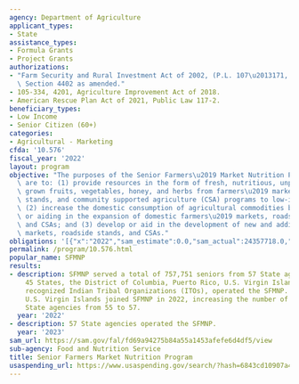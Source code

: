 ```yaml
---
agency: Department of Agriculture
applicant_types:
- State
assistance_types:
- Formula Grants
- Project Grants
authorizations:
- "Farm Security and Rural Investment Act of 2002, (P.L. 107\u2013171, 116 Stat. 134),\
  \ Section 4402 as amended."
- 105-334, 4201, Agriculture Improvement Act of 2018.
- American Rescue Plan Act of 2021, Public Law 117-2.
beneficiary_types:
- Low Income
- Senior Citizen (60+)
categories:
- Agricultural - Marketing
cfda: '10.576'
fiscal_year: '2022'
layout: program
objective: "The purposes of the Senior Farmers\u2019 Market Nutrition Program (SFMNP)\
  \ are to: (1) provide resources in the form of fresh, nutritious, unprepared, locally\
  \ grown fruits, vegetables, honey, and herbs from farmers\u2019 markets, roadside\
  \ stands, and community supported agriculture (CSA) programs to low-income seniors;\
  \ (2) increase the domestic consumption of agricultural commodities by expanding\
  \ or aiding in the expansion of domestic farmers\u2019 markets, roadside stands,\
  \ and CSAs; and (3) develop or aid in the development of new and additional farmers\u2019\
  \ markets, roadside stands, and CSAs."
obligations: '[{"x":"2022","sam_estimate":0.0,"sam_actual":24357718.0,"usa_spending_actual":19416212.57},{"x":"2023","sam_estimate":72959877.0,"sam_actual":0.0,"usa_spending_actual":68862195.2},{"x":"2024","sam_estimate":0.0,"sam_actual":0.0,"usa_spending_actual":0.0}]'
permalink: /program/10.576.html
popular_name: SFMNP
results:
- description: SFMNP served a total of 757,751 seniors from 57 State agencies, including
    45 States, the District of Columbia, Puerto Rico, U.S. Virgin Islands, and 9 federally
    recognized Indian Tribal Organizations (ITOs), operated the SFMNP. Utah and the
    U.S. Virgin Islands joined SFMNP in 2022, increasing the number of participating
    State agencies from 55 to 57.
  year: '2022'
- description: 57 State agencies operated the SFMNP.
  year: '2023'
sam_url: https://sam.gov/fal/fd69a94275b84a55a1453afefe6d4df5/view
sub-agency: Food and Nutrition Service
title: Senior Farmers Market Nutrition Program
usaspending_url: https://www.usaspending.gov/search/?hash=6843cd10907a48cc5a0fddfdffb5ca3f
---
```

